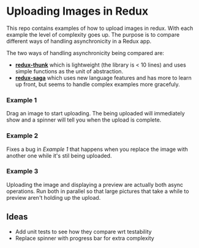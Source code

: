 # Uploading Images in Redux

This repo contains examples of how to upload images in redux. With each example
the level of complexity goes up. The purpose is to compare different ways of
handling asynchronicity in a Redux app.

The two ways of handling asynchronicity being compared are:

* [**redux-thunk**](https://github.com/gaearon/redux-thunk) which is lightweight
  (the library is < 10 lines) and uses simple functions as the unit of
  abstraction.
* [**redux-saga**](http://yelouafi.github.io/redux-saga/) which uses new
  language features and has more to learn up front, but seems to handle complex
  examples more gracefuly.

### Example 1

Drag an image to start uploading. The being uploaded will immediately show and
a spinner will tell you when the upload is complete.

### Example 2

Fixes a bug in *Example 1* that happens when you replace the image with
another one while it's stil being uploaded.

### Example 3

Uploading the image and displaying a preview are actually both async
operations. Run both in parallel so that large pictures that take a while to
preview aren't holding up the upload.  

## Ideas

* Add unit tests to see how they compare wrt testability
* Replace spinner with progress bar for extra complexity
